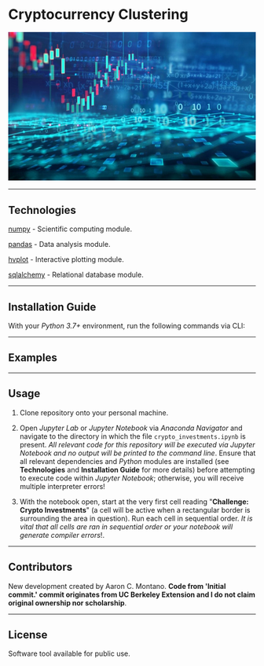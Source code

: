 # Cryptocurrency Clustering

![ETF](./Images/title_image.jpeg)

---

## Technologies

[numpy](https://numpy.org/) - Scientific computing module.

[pandas](https://pandas.pydata.org/) - Data analysis module.

[hvplot](https://pypi.org/project/hvplot/) - Interactive plotting module.

[sqlalchemy](https://www.sqlalchemy.org/) - Relational database module.

---

## Installation Guide

With your _Python 3.7+_ environment, run the following commands via CLI:

---

## Examples

---

## Usage

1. Clone repository onto your personal machine. 

2. Open _Jupyter Lab_ or _Jupyter Notebook_ via _Anaconda Navigator_ and navigate to the directory in which the file `crypto_investments.ipynb` is present. _All relevant code for this repository will be executed via Jupyter Notebook and no output will be printed to the command line_. Ensure that all relevant dependencies and _Python_ modules are installed (see __Technologies__ and __Installation Guide__ for more details) before attempting to execute code within _Jupyter Notebook_; otherwise, you will receive multiple interpreter errors! 

3. With the notebook open, start at the very first cell reading "__Challenge: Crypto Investments__" (a cell will be active when a rectangular border is surrounding the area in question). Run each cell in sequential order. _It is vital that all cells are ran in sequential order or your notebook will generate compiler errors_!. 

---

## Contributors

New development created by Aaron C. Montano. **Code from 'Initial commit.' commit originates from UC Berkeley Extension and I do not claim original ownership nor scholarship**.

---

## License

Software tool available for public use. 
